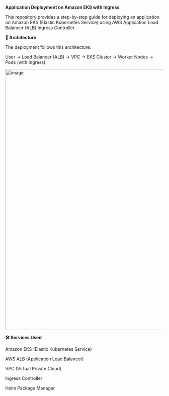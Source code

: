 **Application Deployment on Amazon EKS with Ingress**

This repository provides a step-by-step guide for deploying an application on Amazon EKS (Elastic Kubernetes Service) using AWS Application Load Balancer (ALB) Ingress Controller.

**📌 Architecture**

The deployment follows this architecture:

User → Load Balancer (ALB) → VPC → EKS Cluster → Worker Nodes → Pods (with Ingress)

<img width="829" alt="image" src="https://github.com/user-attachments/assets/dcfd4f2c-ecbd-4fab-b78a-8eea2576a458" />


**🛠 Services Used**

Amazon EKS (Elastic Kubernetes Service)

AWS ALB (Application Load Balancer)

VPC (Virtual Private Cloud)

Ingress Controller

Helm Package Manager
